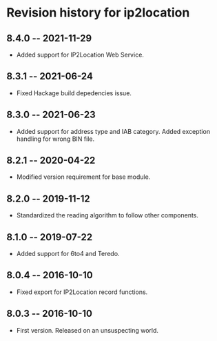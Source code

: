 # Revision history for ip2location

## 8.4.0  -- 2021-11-29

* Added support for IP2Location Web Service.

## 8.3.1  -- 2021-06-24

* Fixed Hackage build depedencies issue.

## 8.3.0  -- 2021-06-23

* Added support for address type and IAB category. Added exception handling for wrong BIN file.

## 8.2.1  -- 2020-04-22

* Modified version requirement for base module.

## 8.2.0  -- 2019-11-12

* Standardized the reading algorithm to follow other components.

## 8.1.0  -- 2019-07-22

* Added support for 6to4 and Teredo.

## 8.0.4  -- 2016-10-10

* Fixed export for IP2Location record functions.

## 8.0.3  -- 2016-10-10

* First version. Released on an unsuspecting world.

